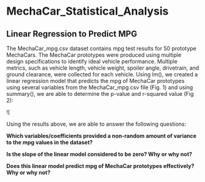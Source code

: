 # MechaCar_Statistical_Analysis

## Linear Regression to Predict MPG
The MechaCar_mpg.csv dataset contains mpg test results for 50 prototype MechaCars. The MechaCar prototypes were produced using multiple design specifications to identify ideal vehicle performance. Multiple metrics, such as vehicle length, vehicle weight, spoiler angle, drivetrain, and ground clearance, were collected for each vehicle. Using lm(), we created a linear regression model that predicts the mpg of MechaCar prototypes using several variables from the MechaCar_mpg.csv file (Fig. 1) and using summary(), we are able to determine the p-value and r-squared value (Fig 2): 

![

Using the results above, we are able to answer the following questions:

**Which variables/coefficients provided a non-random amount of variance to the mpg values in the dataset?**

**Is the slope of the linear model considered to be zero? Why or why not?**

**Does this linear model predict mpg of MechaCar prototypes effectively? Why or why not?**
